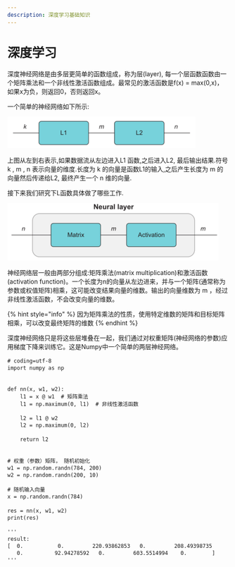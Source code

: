 ```yaml
---
description: 深度学习基础知识
---
```


# 深度学习

深度神经网络是由多层更简单的函数组成，称为层\(layer\), 每一个层函数函数由一个矩阵乘法和一个非线性激活函数组成。最常见的激活函数是f\(x\) = max\(0,x\)，如果x为负，则返回0，否则返回x。

一个简单的神经网络如下所示:

![](../../.gitbook/assets/image%20%2824%29.png)

上图从左到右表示,如果数据流从左边进入L1 函数,之后进入L2, 最后输出结果.符号 k , m , n 表示向量的维度.长度为 k 的向量是函数L1的输入,之后产生长度为 m 的向量然后传递给L2, 最终产生一个 n 维的向量.

接下来我们研究下L函数具体做了哪些工作.

![](../../.gitbook/assets/image%20%2827%29.png)

神经网络层一般由两部分组成:矩阵乘法\(matrix multiplication\)和激活函数\(activation function\)。一个长度为n的向量从左边进来，并与一个矩阵\(通常称为参数或权值矩阵\)相乘，这可能改变结果向量的维数。输出的向量维数为 m ，经过非线性激活函数，不会改变向量的维数。

{% hint style="info" %}
 因为矩阵乘法的性质，使用特定维数的矩阵和目标矩阵相乘，可以改变最终矩阵的维数
{% endhint %}

深度神经网络只是将这些层堆叠在一起，我们通过对权重矩阵\(神经网络的参数\)应用梯度下降来训练它。这是Numpy中一个简单的两层神经网络。

```text
# coding=utf-8
import numpy as np


def nn(x, w1, w2):
    l1 = x @ w1  # 矩阵乘法
    l1 = np.maximum(0, l1)  # 非线性激活函数
    
    l2 = l1 @ w2
    l2 = np.maximum(0, l2)
    
    return l2


# 权重（参数）矩阵， 随机初始化
w1 = np.random.randn(784, 200)
w2 = np.random.randn(200, 10)

# 随机输入向量
x = np.random.randn(784)

res = nn(x, w1, w2)
print(res)

'''
result:
[  0.           0.         220.93862853   0.         208.49398735
   0.          92.94278592   0.         603.5514994    0.        ]
'''
```





